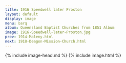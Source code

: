 ```yaml
---
title: 1916 Speedwell later Proston
layout: default
display: image
menu: barq
album: Queensland Baptist Churches from 1851 Album
image: 1916-Speedwell-later-Proston.jpg
prev: 1914-Maleny.html
next: 1918-Deagon-Mission-Church.html
---
```

{% include image-head.md %}
{% include image.html %}